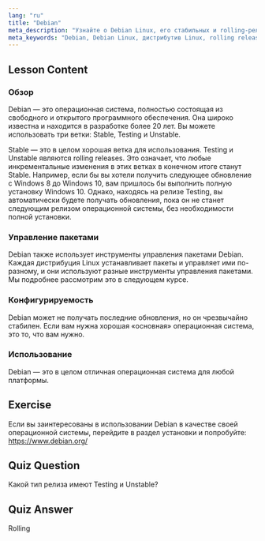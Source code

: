 ```yaml
---
lang: "ru"
title: "Debian"
meta_description: "Узнайте о Debian Linux, его стабильных и rolling-релизах, а также об управлении пакетами. Узнайте, почему Debian является отличной базовой ОС для начинающих и опытных пользователей."
meta_keywords: "Debian, Debian Linux, дистрибутив Linux, rolling release, управление пакетами, учебник по Linux, Linux для начинающих, руководство по Linux"
---
```


## Lesson Content

### Обзор

Debian — это операционная система, полностью состоящая из свободного и открытого программного обеспечения. Она широко известна и находится в разработке более 20 лет. Вы можете использовать три ветки: Stable, Testing и Unstable.

Stable — это в целом хорошая ветка для использования. Testing и Unstable являются rolling releases. Это означает, что любые инкрементальные изменения в этих ветках в конечном итоге станут Stable. Например, если бы вы хотели получить следующее обновление с Windows 8 до Windows 10, вам пришлось бы выполнить полную установку Windows 10. Однако, находясь на релизе Testing, вы автоматически будете получать обновления, пока он не станет следующим релизом операционной системы, без необходимости полной установки.

### Управление пакетами

Debian также использует инструменты управления пакетами Debian. Каждая дистрибуция Linux устанавливает пакеты и управляет ими по-разному, и они используют разные инструменты управления пакетами. Мы подробнее рассмотрим это в следующем курсе.

### Конфигурируемость

Debian может не получать последние обновления, но он чрезвычайно стабилен. Если вам нужна хорошая «основная» операционная система, это то, что вам нужно.

### Использование

Debian — это в целом отличная операционная система для любой платформы.

## Exercise

Если вы заинтересованы в использовании Debian в качестве своей операционной системы, перейдите в раздел установки и попробуйте: <https://www.debian.org/>

## Quiz Question

Какой тип релиза имеют Testing и Unstable?

## Quiz Answer

Rolling
